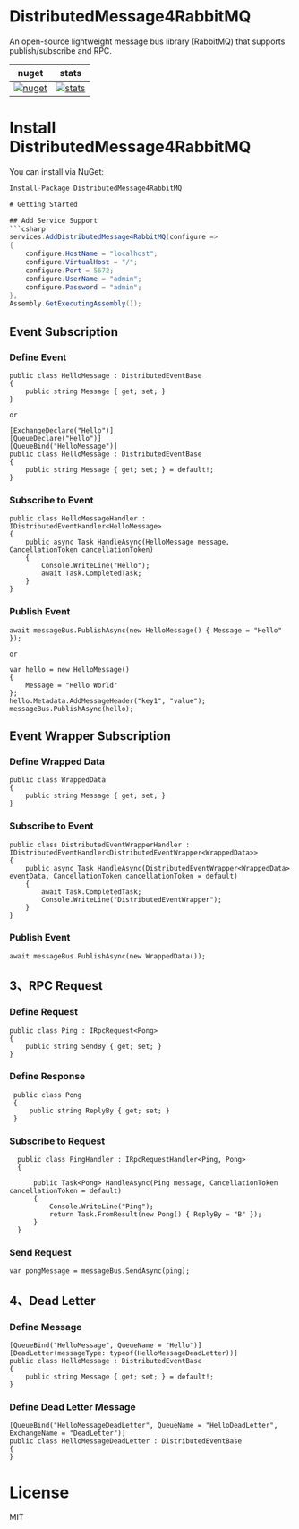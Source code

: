# DistributedMessage4RabbitMQ

An open-source lightweight message bus library (RabbitMQ) that supports publish/subscribe and RPC.

| nuget      | stats |
| ----------- | ----------- | 
| [![nuget](https://img.shields.io/nuget/v/DistributedMessage4RabbitMQ.svg?style=flat-square)](https://www.nuget.org/packages/DistributedMessage4RabbitMQ)    | [![stats](https://img.shields.io/nuget/dt/DistributedMessage4RabbitMQ.svg?style=flat-square)](https://www.nuget.org/stats/packages/DistributedMessage4RabbitMQ?groupby=Version)         |

# Install DistributedMessage4RabbitMQ

You can install via NuGet:
```csharp
Install-Package DistributedMessage4RabbitMQ

# Getting Started

## Add Service Support
```csharp 
services.AddDistributedMessage4RabbitMQ(configure =>
{
    configure.HostName = "localhost";
    configure.VirtualHost = "/";
    configure.Port = 5672;
    configure.UserName = "admin";
    configure.Password = "admin";
},
Assembly.GetExecutingAssembly());
```

## Event Subscription
### Define Event
```
public class HelloMessage : DistributedEventBase
{
    public string Message { get; set; }
}

or

[ExchangeDeclare("Hello")]
[QueueDeclare("Hello")]
[QueueBind("HelloMessage")]
public class HelloMessage : DistributedEventBase
{
    public string Message { get; set; } = default!;
}
```

### Subscribe to Event  
```
public class HelloMessageHandler : IDistributedEventHandler<HelloMessage>
{
    public async Task HandleAsync(HelloMessage message, CancellationToken cancellationToken)
    {
        Console.WriteLine("Hello");
        await Task.CompletedTask;
    }
}
```
### Publish Event
```
await messageBus.PublishAsync(new HelloMessage() { Message = "Hello" });

or 

var hello = new HelloMessage()
{
    Message = "Hello World"
};
hello.Metadata.AddMessageHeader("key1", "value");
messageBus.PublishAsync(hello);
```


## Event Wrapper Subscription
### Define Wrapped Data
``` 
public class WrappedData 
{
    public string Message { get; set; }
}

```

### Subscribe to Event
```
public class DistributedEventWrapperHandler : IDistributedEventHandler<DistributedEventWrapper<WrappedData>>
{
    public async Task HandleAsync(DistributedEventWrapper<WrappedData> eventData, CancellationToken cancellationToken = default)
    {
        await Task.CompletedTask;
        Console.WriteLine("DistributedEventWrapper");
    }
}
```
### Publish Event
```
await messageBus.PublishAsync(new WrappedData());
```


## 3、RPC Request
### Define Request
```
public class Ping : IRpcRequest<Pong>
{
    public string SendBy { get; set; }
}
```
### Define Response
```
 public class Pong
 {
     public string ReplyBy { get; set; }
 }
```

### Subscribe to Request
```
  public class PingHandler : IRpcRequestHandler<Ping, Pong>
  {

      public Task<Pong> HandleAsync(Ping message, CancellationToken cancellationToken = default)
      {
          Console.WriteLine("Ping");
          return Task.FromResult(new Pong() { ReplyBy = "B" });
      }
  }
```
### Send Request
```
var pongMessage = messageBus.SendAsync(ping);
```

## 4、Dead Letter
### Define Message
```
[QueueBind("HelloMessage", QueueName = "Hello")]
[DeadLetter(messageType: typeof(HelloMessageDeadLetter))]
public class HelloMessage : DistributedEventBase
{
    public string Message { get; set; } = default!;
}
```

### Define Dead Letter Message
```
[QueueBind("HelloMessageDeadLetter", QueueName = "HelloDeadLetter", ExchangeName = "DeadLetter")]
public class HelloMessageDeadLetter : DistributedEventBase
{
}
```

# License

MIT